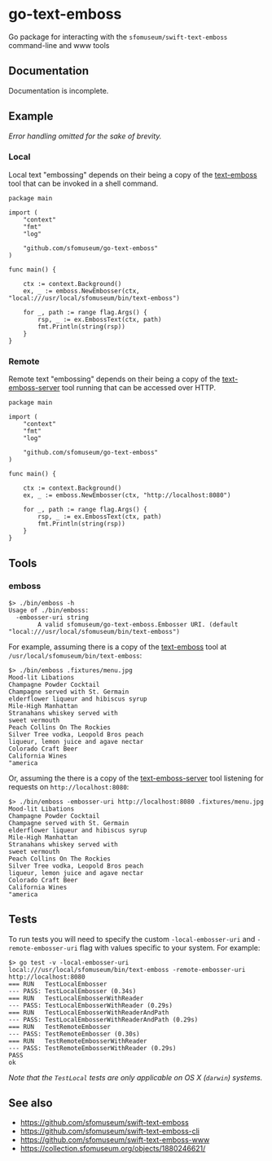 # go-text-emboss

Go package for interacting with the `sfomuseum/swift-text-emboss` command-line and www tools

## Documentation

Documentation is incomplete.

## Example

_Error handling omitted for the sake of brevity._

### Local

Local text "embossing" depends on their being a copy of the [text-emboss](https://github.com/sfomuseum/swift-text-emboss-cli) tool that can be invoked in a shell command.

```
package main

import (
	"context"
	"fmt"
	"log"

	"github.com/sfomuseum/go-text-emboss"
)

func main() {

	ctx := context.Background()
	ex, _ := emboss.NewEmbosser(ctx, "local:///usr/local/sfomuseum/bin/text-emboss")

	for _, path := range flag.Args() {
		rsp, _ := ex.EmbossText(ctx, path)
		fmt.Println(string(rsp))
	}
}
```

### Remote

Remote text "embossing" depends on their being a copy of the [text-emboss-server](https://github.com/sfomuseum/swift-text-emboss-www) tool running that can be accessed over HTTP.

```
package main

import (
	"context"
	"fmt"
	"log"

	"github.com/sfomuseum/go-text-emboss"
)

func main() {

	ctx := context.Background()
	ex, _ := emboss.NewEmbosser(ctx, "http://localhost:8080")

	for _, path := range flag.Args() {
		rsp, _ := ex.EmbossText(ctx, path)
		fmt.Println(string(rsp))
	}
}
```

## Tools

### emboss

```
$> ./bin/emboss -h
Usage of ./bin/emboss:
  -embosser-uri string
    	A valid sfomuseum/go-text-emboss.Embosser URI. (default "local:///usr/local/sfomuseum/bin/text-emboss")
```

For example, assuming there is a copy of the [text-emboss](https://github.com/sfomuseum/swift-text-emboss-cli) tool at `/usr/local/sfomuseum/bin/text-emboss`:

```
$> ./bin/emboss .fixtures/menu.jpg 
Mood-lit Libations
Champagne Powder Cocktail
Champagne served with St. Germain
elderflower liqueur and hibiscus syrup
Mile-High Manhattan
Stranahans whiskey served with
sweet vermouth
Peach Collins On The Rockies
Silver Tree vodka, Leopold Bros peach
liqueur, lemon juice and agave nectar
Colorado Craft Beer
California Wines
"america
```

Or, assuming the there is a copy of the [text-emboss-server](https://github.com/sfomuseum/swift-text-emboss-www) tool listening for requests on `http://localhost:8080`:

```
$> ./bin/emboss -embosser-uri http://localhost:8080 .fixtures/menu.jpg
Mood-lit Libations
Champagne Powder Cocktail
Champagne served with St. Germain
elderflower liqueur and hibiscus syrup
Mile-High Manhattan
Stranahans whiskey served with
sweet vermouth
Peach Collins On The Rockies
Silver Tree vodka, Leopold Bros peach
liqueur, lemon juice and agave nectar
Colorado Craft Beer
California Wines
"america
```

## Tests

To run tests you will need to specify the custom `-local-embosser-uri` and `-remote-embosser-uri` flag with values specific to your system. For example:

```
$> go test -v -local-embosser-uri local:///usr/local/sfomuseum/bin/text-emboss -remote-embosser-uri http://localhost:8080
=== RUN   TestLocalEmbosser
--- PASS: TestLocalEmbosser (0.34s)
=== RUN   TestLocalEmbosserWithReader
--- PASS: TestLocalEmbosserWithReader (0.29s)
=== RUN   TestLocalEmbosserWithReaderAndPath
--- PASS: TestLocalEmbosserWithReaderAndPath (0.29s)
=== RUN   TestRemoteEmbosser
--- PASS: TestRemoteEmbosser (0.30s)
=== RUN   TestRemoteEmbosserWithReader
--- PASS: TestRemoteEmbosserWithReader (0.29s)
PASS
ok
```

_Note that the `TestLocal` tests are only applicable on OS X (`darwin`) systems._

## See also

* https://github.com/sfomuseum/swift-text-emboss
* https://github.com/sfomuseum/swift-text-emboss-cli
* https://github.com/sfomuseum/swift-text-emboss-www
* https://collection.sfomuseum.org/objects/1880246621/